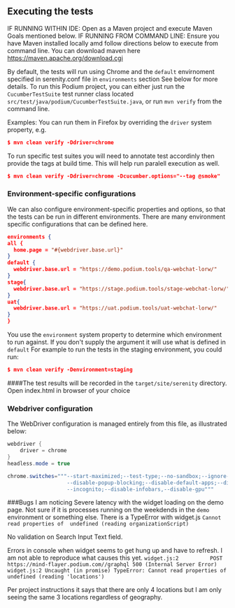 
## Executing the tests
IF RUNNING WITHIN IDE:   Open as a Maven project and execute Maven Goals mentioned below.
IF RUNNING FROM COMMAND LINE:  Ensure you have Maven installed locally amd follow directions below to execute from command line.  You can download maven here https://maven.apache.org/download.cgi

By default, the tests will run using Chrome and the `default` envirnoment specified in serenity.conf file in `environments` section  See below for more details.
To run this Podium project, you can either just run the `CucumberTestSuite` test runner class located `src/test/java/podium/CucumberTestSuite.java`, or run 
`mvn verify` from the command line.

Examples:
You can run them in Firefox by overriding the `driver` system property, e.g.
```json
$ mvn clean verify -Ddriver=chrome
```

To run specific test suites you will need to annotate test accordinly then provide the tags at build time.  This will help run paralell execution as well.
```json
$ mvn clean verify -Ddriver=chrome -Dcucumber.options="--tag @smoke"
```

### Environment-specific configurations
We can also configure environment-specific properties and options, so that the tests can be run in different environments.  There are many environment specific configurations that can be defined here. 
```json
environments {
all {
  home.page = "#{webdriver.base.url}"
}
default {
  webdriver.base.url = "https://demo.podium.tools/qa-webchat-lorw/"
}
stage{
  webdriver.base.url = "https://stage.podium.tools/stage-webchat-lorw/"
}
uat{
  webdriver.base.url = "https://uat.podium.tools/uat-webchat-lorw/"
}
}
```

You use the `environment` system property to determine which environment to run against.  If you don't supply the argument it will use what is defined in `default` For example to run the tests in the staging environment, you could run:
```json
$ mvn clean verify -Denvironment=staging
```

####The test results will be recorded in the `target/site/serenity` directory.  Open index.html in browser of your choice

### Webdriver configuration
The WebDriver configuration is managed entirely from this file, as illustrated below:
```java
webdriver {
    driver = chrome
}
headless.mode = true

chrome.switches="""--start-maximized;--test-type;--no-sandbox;--ignore-certificate-errors;
                   --disable-popup-blocking;--disable-default-apps;--disable-extensions-file-access-check;
                   --incognito;--disable-infobars,--disable-gpu"""

```

###Bugs I am noticing
Severe latency with the widget loading on the demo page.  Not sure if it is processes running on the weekdends
in the `demo` environment or something else.  There is a TypeError with widget.js `Cannot read properties of 
undefined (reading organizationScript)`

No validation on Search Input Text field.  

Errors in console when widget seems to get hung up and have to refresh.  I am not able to reproduce what causes this yet.
`widget.js:2          POST https://mind-flayer.podium.com//graphql 500 (Internal Server Error)`
`widget.js:2 Uncaught (in promise) TypeError: Cannot read properties of undefined (reading 'locations')`

Per project instructions it says that there are only 4 locations but I am only seeing the same 3 locations regardless of geography.



